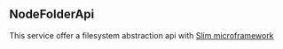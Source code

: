 
## NodeFolderApi

This service offer a filesystem abstraction api with [Slim microframework](https://www.slimframework.com/)

